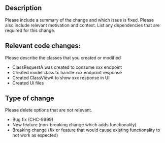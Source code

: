 ## Description
Please include a summary of the change and which issue is fixed. Please also include relevant motivation and context. List any dependencies that are required for this change.

## Relevant code changes:
Please describe the classes that you created or modified 

-  ClassRequestA was created to consume xxx endpoint
-  Created model class to handle xxx endpoint response
-  Created ClassViewA to show xxx response in UI
-  Created Ui files

## Type of change
Please delete options that are not relevant.

- Bug fix (CHC-9999)
- New feature (non-breaking change which adds functionality)
- Breaking change (fix or feature that would cause existing functionality to not work as expected)

